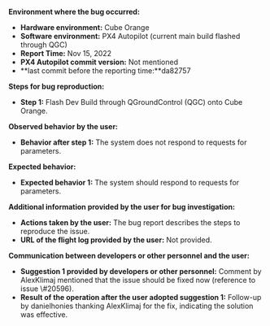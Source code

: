 **Environment where the bug occurred:**

- **Hardware environment:** Cube Orange
- **Software environment:** PX4 Autopilot (current main build flashed through QGC)
- **Report Time:** Nov 15, 2022
- **PX4 Autopilot commit version:** Not mentioned
- **last commit before the reporting time:**da82757

**Steps for bug reproduction:**

- **Step 1:** Flash Dev Build through QGroundControl (QGC) onto Cube Orange.

**Observed behavior by the user:**

- **Behavior after step 1:** The system does not respond to requests for parameters.

**Expected behavior:**

- **Expected behavior 1:** The system should respond to requests for parameters.

**Additional information provided by the user for bug investigation:**

- **Actions taken by the user:** The bug report describes the steps to reproduce the issue.
- **URL of the flight log provided by the user:** Not provided.

**Communication between developers or other personnel and the user:**

- **Suggestion 1 provided by developers or other personnel:** Comment by AlexKlimaj mentioned that the issue should be fixed now (reference to issue \\\#20596).
- **Result of the operation after the user adopted suggestion 1:** Follow-up by danielhonies thanking AlexKlimaj for the fix, indicating the solution was effective.
